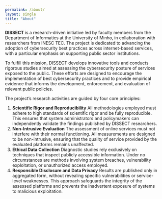 ```yaml
---
permalink: /about/
layout: single
title: "About"
---
```


**DISSECT** is a research-driven initiative led by faculty members from the Department of Informatics at the University of Minho, in collaboration with researchers from INESC TEC. The project is dedicated to advancing the adoption of cybersecurity best practices across internet-based services, with a particular emphasis on supporting public sector institutions.

To fulfill this mission, DISSECT develops innovative tools and conducts rigorous studies aimed at assessing the cybersecurity posture of services exposed to the public. These efforts are designed to encourage the implementation of best cybersecurity practices and to provide empirical evidence that informs the development, enforcement, and evaluation of relevant public policies.

The project’s research activities are guided by four core principles:

1. **Scientific Rigor and Reproducibility**
All methodologies employed must adhere to high standards of scientific rigor and be fully reproducible. This ensures that system administrators and policymakers can independently validate the findings published by DISSECT researchers.
2. **Non-Intrusive Evaluation**
The assessment of online services must not interfere with their normal functioning. All measurements are designed to be non-intrusive, ensuring that the quality of service provided by the evaluated platforms remains unaffected.
3. **Ethical Data Collection**
Diagnostic studies rely exclusively on techniques that inspect publicly accessible information. Under no circumstances are methods involving system breaches, vulnerability exploitation, or unauthorized access employed.
4. **Responsible Disclosure and Data Privacy**
Results are published only in aggregated form, without revealing specific vulnerabilities or service-level weaknesses. This approach safeguards the integrity of the assessed platforms and prevents the inadvertent exposure of systems to malicious exploitation.